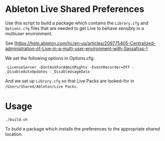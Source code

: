 Ableton Live Shared Preferences
===============================

Use this script to build a package which contains the `Library.cfg` and `Options.cfg` files that are needed to get Live to behave sensibly in a multiuser environment.

See [https://help.ableton.com/hc/en-us/articles/209775405-Centralized-administration-of-Live-in-a-multi-user-environment-with-Sassafras-]

We set the following options in Options.cfg:

`-LicenseServer
-DontAskForAdminRights
-EventRecorder=Off
-_DisableAutoUpdates
-_DisableUsageData`

And we set up `Library.cfg` so that Live Packs are looked-for in `/Users/Shared/Ableton/Live Packs`.

Usage
=====

`./build.sh` 

To build a package which installs the preferences to the appropriate shared location. 